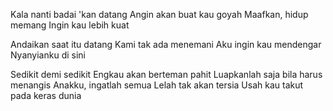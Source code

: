 Kala nanti badai 'kan datang
Angin akan buat kau goyah
Maafkan, hidup memang
Ingin kau lebih kuat

Andaikan saat itu datang
Kami tak ada menemani
Aku ingin kau mendengar
Nyanyianku di sini

Sedikit demi sedikit
Engkau akan berteman pahit
Luapkanlah saja bila harus menangis
Anakku, ingatlah semua
Lelah tak akan tersia
Usah kau takut pada keras dunia